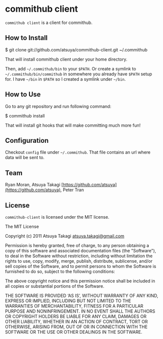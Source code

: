 # commithub client

`commithub client` is a client for commithub.


## How to Install

  $ git clone git://github.com/atsuya/commithub-client.git ~/.commithub

That will install commithub client under your home directory.

Then, add `~/.commithub/bin` to your `$PATH`. Or create a symlink to
`~/.commithub/bin/commithub` in somewhere you already have `$PATH` setup for.
I have `~/bin` in `$PATH` so I created a symlink under `~/bin`.


## How to Use

Go to any git repository and run following command:

  $ commithub install

That will install git hooks that will make committing much more fun!


## Configuration

Checkout `config` file under `~/.commithub`. That file contains an url where
data will be sent to.


## Team

Ryan Moran, Atsuya Takagi [https://github.com/atsuya](https://github.com/atsuya), Peter Tran


## License

`commithub-client` is licensed under the MIT license.

The MIT License

Copyright (c) 2011 Atsuya Takagi <atsuya.takagi@gmail.com> 

Permission is hereby granted, free of charge, to any person obtaining a copy
of this software and associated documentation files (the "Software"), to deal
in the Software without restriction, including without limitation the rights
to use, copy, modify, merge, publish, distribute, sublicense, and/or sell
copies of the Software, and to permit persons to whom the Software is
furnished to do so, subject to the following conditions:

The above copyright notice and this permission notice shall be included in
all copies or substantial portions of the Software.

THE SOFTWARE IS PROVIDED ‘AS IS’, WITHOUT WARRANTY OF ANY KIND, EXPRESS OR
IMPLIED, INCLUDING BUT NOT LIMITED TO THE WARRANTIES OF MERCHANTABILITY,
FITNESS FOR A PARTICULAR PURPOSE AND NONINFRINGEMENT. IN NO EVENT SHALL THE
AUTHORS OR COPYRIGHT HOLDERS BE LIABLE FOR ANY CLAIM, DAMAGES OR OTHER
LIABILITY, WHETHER IN AN ACTION OF CONTRACT, TORT OR OTHERWISE, ARISING FROM,
OUT OF OR IN CONNECTION WITH THE SOFTWARE OR THE USE OR OTHER DEALINGS IN
THE SOFTWARE.
